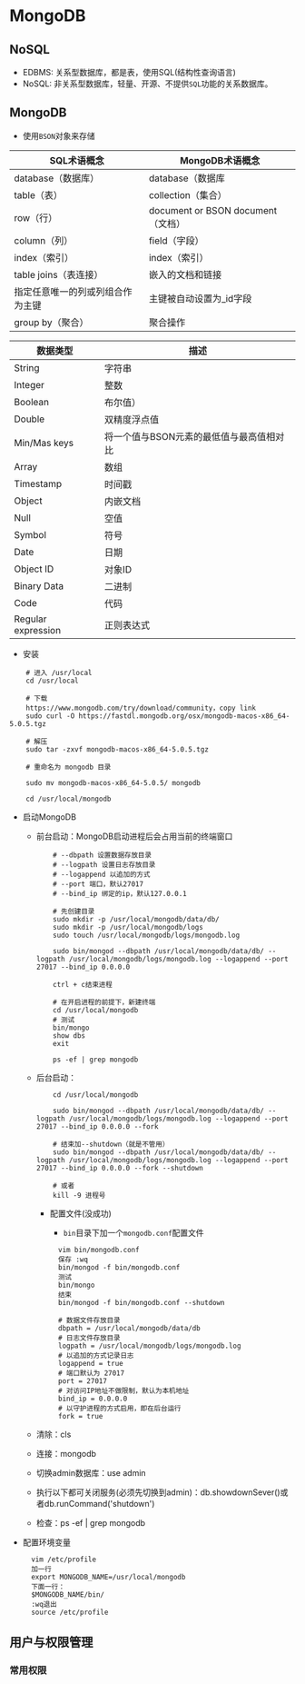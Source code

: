 # MongoDB

## NoSQL

- EDBMS: 关系型数据库，都是表，使用SQL(结构性查询语言)
- NoSQL: 非关系型数据库，轻量、开源、不提供`SQL`功能的关系数据库。

## MongoDB

- 使用`BSON`对象来存储

| SQL术语概念                      | MongoDB术语概念                   |
| -------------------------------- | --------------------------------- |
| database（数据库）               | database（数据库                  |
| table（表）                      | collection（集合）                |
| row（行）                        | document or BSON document（文档） |
| column（列）                     | field（字段）                     |
| index（索引）                    | index（索引）                     |
| table joins（表连接）            | 嵌入的文档和链接                  |
| 指定任意唯一的列或列组合作为主键 | 主键被自动设置为_id字段           |
| group by（聚合）                 | 聚合操作                          |



| 数据类型           | 描述                                     |
| ------------------ | ---------------------------------------- |
| String             | 字符串                                   |
| Integer            | 整数                                     |
| Boolean            | 布尔值）                                 |
| Double             | 双精度浮点值                             |
| Min/Mas keys       | 将一个值与BSON元素的最低值与最高值相对比 |
| Array              | 数组                                     |
| Timestamp          | 时间戳                                   |
| Object             | 内嵌文档                                 |
| Null               | 空值                                     |
| Symbol             | 符号                                     |
| Date               | 日期                                     |
| Object ID          | 对象ID                                   |
| Binary Data        | 二进制                                   |
| Code               | 代码                                     |
| Regular expression | 正则表达式                               |

- 安装
```
    # 进入 /usr/local
    cd /usr/local

    # 下载
    https://www.mongodb.com/try/download/community，copy link
    sudo curl -O https://fastdl.mongodb.org/osx/mongodb-macos-x86_64-5.0.5.tgz

    # 解压
    sudo tar -zxvf mongodb-macos-x86_64-5.0.5.tgz

    # 重命名为 mongodb 目录

    sudo mv mongodb-macos-x86_64-5.0.5/ mongodb

    cd /usr/local/mongodb
```

- 启动MongoDB
  - 前台启动：MongoDB启动进程后会占用当前的终端窗口
    ```
        # --dbpath 设置数据存放目录
        # --logpath 设置日志存放目录
        # --logappend 以追加的方式
        # --port 端口，默认27017
        # --bind_ip 绑定的ip，默认127.0.0.1

        # 先创建目录
        sudo mkdir -p /usr/local/mongodb/data/db/
        sudo mkdir -p /usr/local/mongodb/logs
        sudo touch /usr/local/mongodb/logs/mongodb.log

        sudo bin/mongod --dbpath /usr/local/mongodb/data/db/ --logpath /usr/local/mongodb/logs/mongodb.log --logappend --port 27017 --bind_ip 0.0.0.0

        ctrl + c结束进程

        # 在开启进程的前提下，新建终端
        cd /usr/local/mongodb
        # 测试
        bin/mongo
        show dbs
        exit

        ps -ef | grep mongodb
    ```
  - 后台启动：

    ```
        cd /usr/local/mongodb

        sudo bin/mongod --dbpath /usr/local/mongodb/data/db/ --logpath /usr/local/mongodb/logs/mongodb.log --logappend --port 27017 --bind_ip 0.0.0.0 --fork

        # 结束加--shutdown（就是不管用）
        sudo bin/mongod --dbpath /usr/local/mongodb/data/db/ --logpath /usr/local/mongodb/logs/mongodb.log --logappend --port 27017 --bind_ip 0.0.0.0 --fork --shutdown
        
        # 或者
        kill -9 进程号
    ```
    - 配置文件(没成功)
      - `bin`目录下加一个`mongodb.conf`配置文件

      ```
        vim bin/mongodb.conf
        保存 :wq
        bin/mongod -f bin/mongodb.conf
        测试
        bin/mongo
        结束
        bin/mongod -f bin/mongodb.conf --shutdown
      ```

      ```
        # 数据文件存放目录
        dbpath = /usr/local/mongodb/data/db
        # 日志文件存放目录
        logpath = /usr/local/mongodb/logs/mongodb.log
        # 以追加的方式记录日志
        logappend = true
        # 端口默认为 27017
        port = 27017
        # 对访问IP地址不做限制，默认为本机地址
        bind_ip = 0.0.0.0
        # 以守护进程的方式启用，即在后台运行
        fork = true
      ```

  - 清除：cls
  - 连接：mongodb
  - 切换admin数据库：use admin
  - 执行以下都可关闭服务(必须先切换到admin)：db.showdownSever()或者db.runCommand('shutdown')
  - 检查：ps -ef | grep mongodb

- 配置环境变量
  ```
    vim /etc/profile
    加一行
    export MONGODB_NAME=/usr/local/mongodb
    下面一行：
    $MONGODB_NAME/bin/
    :wq退出
    source /etc/profile
  ```



## 用户与权限管理

### 常用权限
